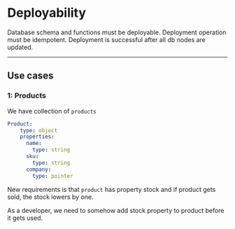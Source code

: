 # Deployability
 
Database schema and functions must be deployable.
Deployment operation must be idempotent.
Deployment is successful after all db nodes are updated.

<HR>

## Use cases

### 1: Products
We have collection of `products`
```yaml
Product:
    type: object
    properties:
      name: 
        type: string
      sku: 
        type: string
      company: 
        type: pointer

```
New requirements is that `product` has property stock and if product gets sold, the stock lowers by one.

As a developer, we need to somehow add stock property to product before it gets used. 
